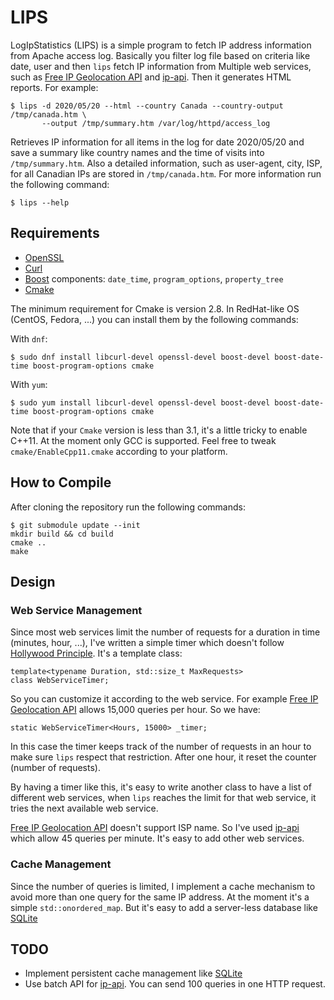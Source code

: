 # LIPS
LogIpStatistics (LIPS) is a simple program to fetch IP address information from Apache access log. Basically you filter log file based on criteria like date, user and then `lips` fetch IP information from Multiple web services, such as [Free IP Geolocation API](https://freegeoip.app/) and [ip-api](https://ip-api.com/). Then it generates HTML reports. For example:

```
$ lips -d 2020/05/20 --html --country Canada --country-output /tmp/canada.htm \ 
       --output /tmp/summary.htm /var/log/httpd/access_log
```

Retrieves IP information for all items in the log for date 2020/05/20 and save a summary like country names and the time of visits into `/tmp/summary.htm`. Also a detailed information, such as user-agent, city, ISP, for all Canadian IPs are stored in `/tmp/canada.htm`. For more information run the following command:

```
$ lips --help
```

## Requirements

* [OpenSSL](https://github.com/openssl/openssl)
* [Curl](https://github.com/curl/curl)
* [Boost](https://www.boost.org/) components: `date_time`, `program_options`, `property_tree`
* [Cmake](https://cmake.org/)

The minimum requirement for Cmake is version 2.8. In RedHat-like OS (CentOS, Fedora, ...) you can install them by the following commands:

With `dnf`:

```
$ sudo dnf install libcurl-devel openssl-devel boost-devel boost-date-time boost-program-options cmake
```
With `yum`:

```
$ sudo yum install libcurl-devel openssl-devel boost-devel boost-date-time boost-program-options cmake 
```

Note that if your `Cmake` version is less than 3.1, it's a little tricky to enable C++11. At the moment only GCC is supported. Feel free to tweak `cmake/EnableCpp11.cmake` according to your platform.

## How to Compile

After cloning the repository run the following commands: 

```
$ git submodule update --init
mkdir build && cd build
cmake ..
make
```

## Design

### Web Service Management
Since most web services limit the number of requests for a duration in time (minutes, hour, ...), I've written a simple timer which doesn't follow [Hollywood Principle](https://en.wikipedia.org/wiki/Inversion_of_control). It's a template class:

```
template<typename Duration, std::size_t MaxRequests>
class WebServiceTimer;
```

So you can customize it according to the web service. For example [Free IP Geolocation API](https://freegeoip.app/) allows 15,000 queries per hour. So we have:

```
static WebServiceTimer<Hours, 15000> _timer;
```

In this case the timer keeps track of the number of requests in an hour to make sure `lips` respect that restriction. After one hour, it reset the counter (number of requests).

By having a timer like this, it's easy to write another class to have a list of different web services, when `lips` reaches the limit for that web service, it tries the next available web service.

[Free IP Geolocation API](https://freegeoip.app/) doesn't support ISP name. So I've used [ip-api](https://ip-api.com/) which allow 45 queries per minute. It's easy to add other web services.

### Cache Management

Since the number of queries is limited, I implement a cache mechanism to avoid more than one query for the same IP address. At the moment it's a simple `std::onordered_map`. But it's easy to add a server-less database like [SQLite](https://www.sqlite.org/index.html)

## TODO

* Implement persistent cache management like [SQLite](https://www.sqlite.org/index.html)
* Use batch API for [ip-api](https://ip-api.com/docs/api:batch). You can send 100 queries in one HTTP request.

